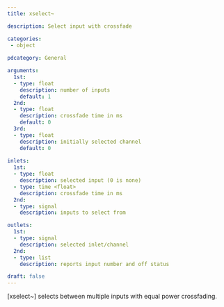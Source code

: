```yaml
---
title: xselect~

description: Select input with crossfade

categories:
 - object
 
pdcategory: General

arguments:
  1st:
  - type: float
    description: number of inputs
    default: 1
  2nd:
  - type: float
    description: crossfade time in ms 
    default: 0
  3rd:
  - type: float
    description: initially selected channel
    default: 0
  
inlets:
  1st:
  - type: float
    description: selected input (0 is none)
  - type: time <float>
    description: crossfade time in ms
  2nd:
  - type: signal
    description: inputs to select from 

outlets:
  1st:
  - type: signal
    description: selected inlet/channel
  2nd:
  - type: list
    description: reports input number and off status

draft: false
---
```


[xselect~] selects between multiple inputs with equal power crossfading.
